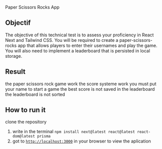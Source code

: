Paper Scissors Rocks App

## Objectif

The objective of this technical test is to assess your proficiency in React Next and Tailwind CSS. You will be required to create a paper-scissors-rocks app that allows players to enter their usernames and play the game. You will also need to implement a leaderboard that is persisted in local storage.

## Result 
the paper scissors rock game work 
the score systeme work 
you must put your name to start a game 
the best score is not saved in the leaderboard
the leaderboard is not sorted

## How to run it

clone the repository
1. write in the terminal ```npm install next@latest react@latest react-dom@latest prisma```
2. got to [`http://localhost:3000`](http://localhost:3000) in your browser to view the aplication